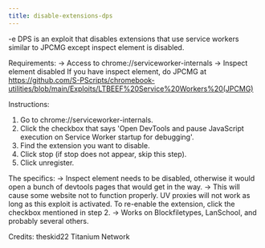 ```yaml
---
title: disable-extensions-dps
---
```


-e 
DPS is an exploit that disables extensions that use service workers similar to JPCMG except inspect element is disabled.

Requirements:
-> Access to chrome://serviceworker-internals
-> Inspect element disabled
   If you have inspect element, do JPCMG at https://github.com/S-PScripts/chromebook-utilities/blob/main/Exploits/LTBEEF%20Service%20Workers%20(JPCMG)

Instructions:
1. Go to chrome://serviceworker-internals.
2. Click the checkbox that says 'Open DevTools and pause JavaScript execution on Service Worker startup for debugging'.
3. Find the extension you want to disable.
4. Click stop (if stop does not appear, skip this step).
5. Click unregister.

The specifics:
-> Inspect element needs to be disabled, otherwise it would open a bunch of devtools pages that would get in the way.
-> This will cause some website not to function properly. UV proxies will not work as long as this exploit is activated. To re-enable the extension, click the checkbox mentioned in step 2.
-> Works on Blockfiletypes, LanSchool, and probably several others.

Credits:
theskid22
Titanium Network

